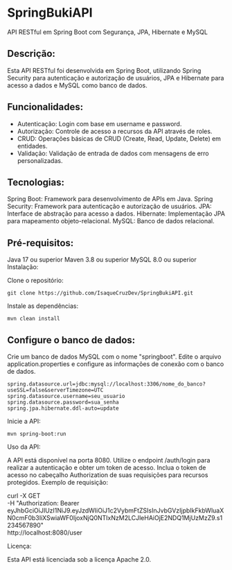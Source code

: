 # SpringBukiAPI
API RESTful em Spring Boot com Segurança, JPA, Hibernate e MySQL
## Descrição:

Esta API RESTful foi desenvolvida em Spring Boot, utilizando Spring Security para autenticação e autorização de usuários, JPA e Hibernate para acesso a dados e MySQL como banco de dados.
## Funcionalidades:

- Autenticação: Login com base em username e password.
- Autorização: Controle de acesso a recursos da API através de roles.
- CRUD: Operações básicas de CRUD (Create, Read, Update, Delete) em entidades.
- Validação: Validação de entrada de dados com mensagens de erro personalizadas.
## Tecnologias:

Spring Boot: Framework para desenvolvimento de APIs em Java.
Spring Security: Framework para autenticação e autorização de usuários.
JPA: Interface de abstração para acesso a dados.
Hibernate: Implementação JPA para mapeamento objeto-relacional.
MySQL: Banco de dados relacional.
## Pré-requisitos:

Java 17 ou superior
Maven 3.8 ou superior
MySQL 8.0 ou superior
Instalação:

Clone o repositório:
```
git clone https://github.com/IsaqueCruzDev/SpringBukiAPI.git
```

Instale as dependências:
```
mvn clean install
```

## Configure o banco de dados:
Crie um banco de dados MySQL com o nome "springboot".
Edite o arquivo application.properties e configure as informações de conexão com o banco de dados.
```
spring.datasource.url=jdbc:mysql://localhost:3306/nome_do_banco?useSSL=false&serverTimezone=UTC
spring.datasource.username=seu_usuario
spring.datasource.password=sua_senha
spring.jpa.hibernate.ddl-auto=update
```

Inicie a API:
```
mvn spring-boot:run
```

Uso da API:

A API está disponível na porta 8080.
Utilize o endpoint /auth/login para realizar a autenticação e obter um token de acesso.
Inclua o token de acesso no cabeçalho Authorization de suas requisições para recursos protegidos.
Exemplo de requisição:

curl -X GET \
  -H "Authorization: Bearer eyJhbGciOiJIUzI1NiJ9.eyJzdWIiOiJ1c2VybmFtZSIsInJvbGVzIjpbIkFkbWluaXN0cmF0b3IiXSwiaWF0IjoxNjQ0NTIxNzM2LCJleHAiOjE2NDQ1MjUzMzZ9.s1234567890" \
  http://localhost:8080/user
  
Licença:

Esta API está licenciada sob a licença Apache 2.0.
